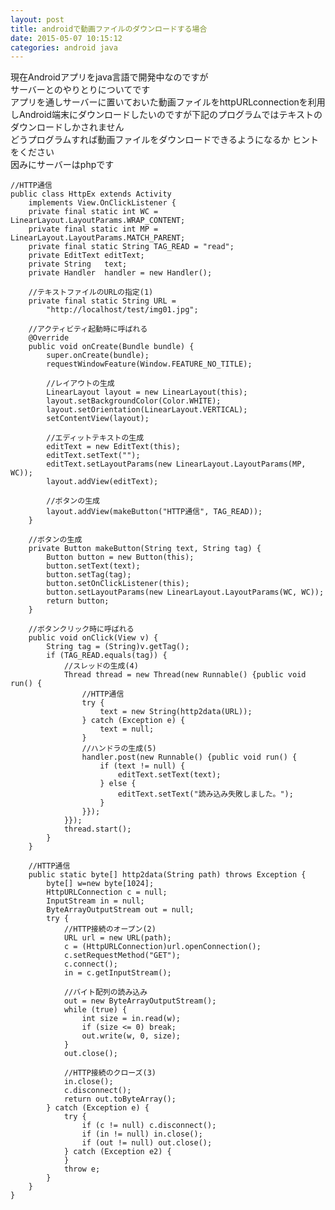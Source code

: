 ```yaml
---
layout: post
title: androidで動画ファイルのダウンロードする場合
date: 2015-05-07 10:15:12
categories: android java
---
```

<!-- {% raw %} -->
<p>現在Androidアプリをjava言語で開発中なのですが<br>
サーバーとのやりとりについてです<br>
アプリを通しサーバーに置いておいた動画ファイルをhttpURLconnectionを利用しAndroid端末にダウンロードしたいのですが下記のプログラムではテキストのダウンロードしかされません<br>
どうプログラムすれば動画ファイルをダウンロードできるようになるか ヒントをください<br>
因みにサーバーはphpです</p>

<pre><code>//HTTP通信
public class HttpEx extends Activity   
    implements View.OnClickListener {
    private final static int WC = LinearLayout.LayoutParams.WRAP_CONTENT;
    private final static int MP = LinearLayout.LayoutParams.MATCH_PARENT;
    private final static String TAG_READ = "read";
    private EditText editText;
    private String   text;
    private Handler  handler = new Handler();
    
    //テキストファイルのURLの指定(1)
    private final static String URL =
        "http://localhost/test/img01.jpg";
        
    //アクティビティ起動時に呼ばれる
    @Override
    public void onCreate(Bundle bundle) {
        super.onCreate(bundle);
        requestWindowFeature(Window.FEATURE_NO_TITLE);

        //レイアウトの生成
        LinearLayout layout = new LinearLayout(this);
        layout.setBackgroundColor(Color.WHITE);
        layout.setOrientation(LinearLayout.VERTICAL);
        setContentView(layout);      
        
        //エディットテキストの生成
        editText = new EditText(this);
        editText.setText("");
        editText.setLayoutParams(new LinearLayout.LayoutParams(MP, WC));
        layout.addView(editText);

        //ボタンの生成
        layout.addView(makeButton("HTTP通信", TAG_READ));
    }   

    //ボタンの生成
    private Button makeButton(String text, String tag) {
        Button button = new Button(this);
        button.setText(text);
        button.setTag(tag);
        button.setOnClickListener(this);
        button.setLayoutParams(new LinearLayout.LayoutParams(WC, WC));
        return button;
    }

    //ボタンクリック時に呼ばれる
    public void onClick(View v) {
        String tag = (String)v.getTag();
        if (TAG_READ.equals(tag)) {
            //スレッドの生成(4)
            Thread thread = new Thread(new Runnable() {public void run() {
                //HTTP通信
                try {
                    text = new String(http2data(URL));
                } catch (Exception e) {
                    text = null;
                }
                //ハンドラの生成(5)
                handler.post(new Runnable() {public void run() {
                    if (text != null) {
                        editText.setText(text);
                    } else {
                        editText.setText("読み込み失敗しました。");
                    }
                }});
            }});
            thread.start();
        }
    }     
    
    //HTTP通信
    public static byte[] http2data(String path) throws Exception {
        byte[] w=new byte[1024]; 
        HttpURLConnection c = null;
        InputStream in = null;
        ByteArrayOutputStream out = null;
        try {
            //HTTP接続のオープン(2)
            URL url = new URL(path);
            c = (HttpURLConnection)url.openConnection();
            c.setRequestMethod("GET");
            c.connect();
            in = c.getInputStream();
            
            //バイト配列の読み込み
            out = new ByteArrayOutputStream();
            while (true) {
                int size = in.read(w);
                if (size &lt;= 0) break;
                out.write(w, 0, size);
            }
            out.close();

            //HTTP接続のクローズ(3)
            in.close();
            c.disconnect();
            return out.toByteArray();
        } catch (Exception e) {
            try {
                if (c != null) c.disconnect();
                if (in != null) in.close();
                if (out != null) out.close();
            } catch (Exception e2) {
            }
            throw e;
        }
    }     
}
</code></pre>
<!-- {% endraw %} -->
